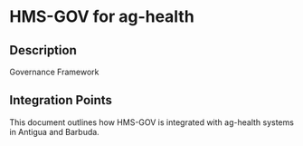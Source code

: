 # HMS-GOV for ag-health

## Description

Governance Framework

## Integration Points

This document outlines how HMS-GOV is integrated with ag-health systems in Antigua and Barbuda.
